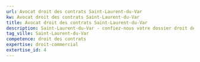 ```yaml
---
url: Avocat droit des contrats Saint-Laurent-du-Var
kw: Avocat droit des contrats Saint-Laurent-du-Var
title: Avocat droit des contrats Saint-Laurent-du-Var
description: Saint-Laurent-du-Var - confiez-nous votre dossier droit des contrats
tag_ville: Saint-Laurent-du-Var
competence: droit des contrats
expertise: droit-commercial
extertise_id: 4
---
```

